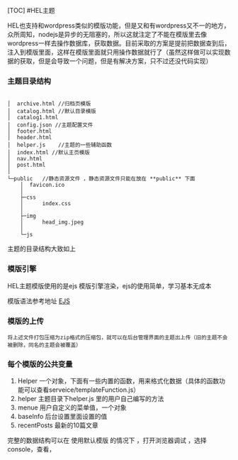 [TOC]
#HEL主题

HEL也支持和wordpress类似的模版功能，但是又和有wordpress又不一的地方，众所周知，nodejs是异步的无阻塞的，所以这就注定了不能在模版里去像wordpress一样去操作数据库，获取数据。目前采取的方案是提前把数据查到后，注入到模版里面，这样在模版里面就只用操作数据就行了（虽然这样做可以实现数据的获取，但是会导致一个问题，但是有解决方案，只不过还没代码实现）

### 主题目录结构
```

│  archive.html //归档页模版
│  catalog.html //默认目录模版
│  catalog1.html
│  config.json //主题配置文件
│  footer.html
│  header.html
│  helper.js    //主题的一些辅助函数
│  index.html //默认主页模版
│  nav.html
│  post.html
│  
└─public   //静态资源文件 ，静态资源文件只能在放在 **public** 下面
    │  favicon.ico
    │  
    ├─css
    │      index.css
    │      
    ├─img
    │      head_img.jpeg
    │      
    └─js
```

主题的目录结构大致如上

### 模版引擎

HEL主题模版使用的是ejs 模版引擎渲染，ejs的使用简单，学习基本无成本

模版语法参考地址 [EJS](https://github.com/mde/ejs)

### 模版的上传
	将上述文件打包压缩为zip格式的压缩包，就可以在后台管理界面的主题出上传（旧的主题不会被删除，同名的主题会被覆盖）

### 每个模版的公共变量

1. Helper
	一个对象，下面有一些内置的函数，用来格式化数据（具体的函数功能可以查看serveice/templateFunction.js）
2. helper
	主题目录下helper.js 里的用户自己编写的方法
3. menue
	用户自定义的菜单值，一个对象
4. baseInfo
	后台设置里面设置的值
5. recentPosts
	最新的10篇文章

完整的数据结构可以在 使用默认模版  的情况下 ，打开浏览器调试 ，选择console，查看，